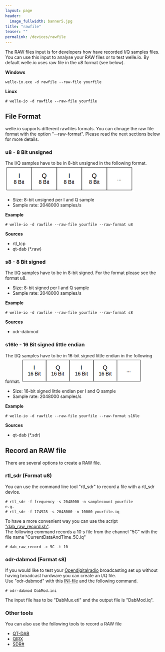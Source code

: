 ```yaml
---
layout: page
header:
  image_fullwidth: banner5.jpg
title: "rawfile"
teaser: ""
permalink: /devices/rawfile
---
```


The RAW files input is for developers how have recorded I/Q samples files. You can use this input to analyse your RAW files or to test welle.io. By default welle.io uses raw file in the u8 format (see below).

**Windows**
  ```
welle-io.exe -d rawfile --raw-file yourfile
  ```

**Linux**
  ```
# welle-io -d rawfile --raw-file yourfile
  ```

## File Format
welle.io supports different rawfiles formats. You can chnage the raw file format with the option "--raw-format". Please read the next sections below for more details.

### u8 - 8 Bit unsigned
The I/Q samples have to be in 8-bit unsigned in the following format.
![rawfile_format_u8.png](/images/rawfile_format_u8.png)
* Size: 8-bit unsigned per I and Q sample
* Sample rate: 2048000 samples/s

**Example**
  ```
# welle-io -d rawfile --raw-file yourfile --raw-format u8
  ```

**Sources**
* rtl_tcp
* qt-dab (*.raw)

### s8 - 8 Bit signed
The I/Q samples have to be in 8-bit signed. For the format please see the format u8.
* Size: 8-bit signed per I and Q sample
* Sample rate: 2048000 samples/s

**Example**
  ```
# welle-io -d rawfile --raw-file yourfile --raw-format s8
  ```

**Sources**
* odr-dabmod

### s16le - 16 Bit signed little endian
The I/Q samples have to be in 16-bit signed little endian in the following format.
![rawfile_format_s16le.png](/images/rawfile_format_s16le.png)
* Size: 16-bit signed little endian per I and Q sample
* Sample rate: 2048000 samples/s

**Example**
  ```
# welle-io -d rawfile --raw-file yourfile --raw-format s16le
  ```

**Sources**
* qt-dab (*.sdr)

## Record an RAW file
There are several options to create a RAW file.

### rtl_sdr (Format u8)
You can use the command line tool "rtl_sdr" to record a file with a rtl_sdr device.
  ```
# rtl_sdr -f frequency -s 2048000 -n samplecount yourfile
e.g.
# rtl_sdr -f 174928 -s 2048000 -n 10000 yourfile.iq
  ```
To have a more convenient way you can use the script ["dab_raw_record.sh"](../download/dab_raw_record.sh).  
The following command records a 10 s file from the channel "5C" with the file name "CurrentDataAndTime_5C.iq"
  ```
# dab_raw_record -c 5C -t 10
  ```

### odr-dabmod (Format s8)
If you would like to test your [Opendigitalradio](http://www.opendigitalradio.org/) broadcasting set up without having broadcast hardware you can create an I/Q file.  
Use "odr-dabmod" with this [INI-file](../download/DabMod.ini) and the following command.
  ```
# odr-dabmod DabMod.ini
  ```
The input file has to be "DabMux.eti" and the output file is "DabMod.iq".

### Other tools
You can also use the following tools to record a RAW file
 * [QT-DAB](https://www.sdr-j.tk/index.html)
 * [QIRX](http://softsyst.com/qirx)
 * [SDR#](https://airspy.com/)
